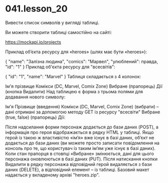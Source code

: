 # 041.lesson_20

Вивести список символів у вигляді таблиці.

Ви можете створити таблиці самостійно на сайті:

https://mockapi.io/projects

Приклад об’єкта ресурсу для «heroes» (шлях має бути «heroes»):

{
  "name": "Залізна людина",
  "comics": "Марвел",
  "улюблений": правда,
  "id": "1"
}
Приклад об'єкта ресурсу для "всесвітів":

{
  "id": "1",
  "name": "Marvel"
}
Таблиця складається з 4 колонок:

Ім'я прізвище
Комікси (DC, Marvel, Comix Zone)
Вибране (прапорець)
Дії (кнопка Видалити)
Над таблицею є форма з трьома полями для додавання нового символу:

Ім'я Прізвище (введення)
Комікси (DC, Marvel, Comix Zone) (вибрати) – дані отримані за допомогою методу GET із ресурсу "всесвіти"
Вибране (true, false) (прапорець)
Дії:

Після надсилання форми персонаж додається до бази даних (POST), а інформація про героя відображається в рядку HTML у таблиці. Якщо герой із такою ж властивістю «ім’я» вже існує в базі даних, об’єкт не додається до бази даних (ви можете просто записати повідомлення на консоль про те, що користувач із таким ім’ям уже існує в базі даних).
Коли стан прапорця в стовпці «Вибране» змінюється, дані для цього персонажа оновлюються в базі даних (PUT).
Після натискання кнопки Видалити в рядку персонажа відповідний герой видаляється з бази даних (DELETE), а відповідний <tr>елемент – із таблиці.
Базовий макет надається у вкладеному архіві "heroes.zip".
